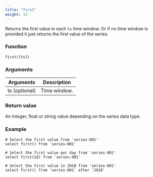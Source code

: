 ```yaml
---
title: "first"
weight: 33
---
```


Returns the first value in each `ts` time window. Or if no time window is provided it just returns the first value of the series.

### Function

    first([ts])

### Arguments

 Arguments   | Description
 ----------- | -----------
ts (optional) | Time window.

### Return value

An integer, float or string value depending on the series data type.

### Example

    # Select the first value from 'series-001'
    select first() from 'series-001'

    # Select the first value per day from 'series-001'
    select first(1d) from 'series-001'

    # Select the first value in 2018 from 'series-001'
    select first() from 'series-001' after '2018'
